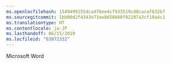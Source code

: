 ```yaml
---
ms.openlocfilehash: 1549499155dcad76ee4cf933519cd8cacaf632b7
ms.sourcegitcommit: 1bb00d2f4343e73ae8d58668f02297a3cf10a4c1
ms.translationtype: HT
ms.contentlocale: ja-JP
ms.lasthandoff: 06/15/2019
ms.locfileid: "63872332"
---
```

Microsoft Word